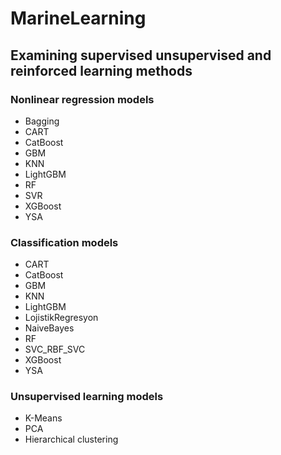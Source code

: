 # MarineLearning
## Examining supervised unsupervised and reinforced learning methods

### Nonlinear regression models

* Bagging
* CART
* CatBoost
* GBM
* KNN
* LightGBM
* RF
* SVR
* XGBoost
* YSA

### Classification models

* CART
* CatBoost
* GBM
* KNN
* LightGBM
* LojistikRegresyon
* NaiveBayes
* RF
* SVC_RBF_SVC
* XGBoost
* YSA

### Unsupervised learning models

* K-Means
* PCA
* Hierarchical clustering
